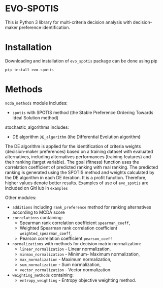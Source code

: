 # EVO-SPOTIS

This is Python 3 library for multi-criteria decision analysis with decision-maker preference identification.

# Installation

Downloading and installation of `evo_spotis` package can be done using pip

```
pip install evo-spotis
```

# Methods
`mcda_methods` module includes:
- `spotis` with SPOTIS method (the Stable Preference Ordering Towards Ideal Solution method)

stochastic_algorithms includes:
- DE algorithm `DE_algorithm` (the Differential Evolution algorithm)

The DE algorithm is applied for the identification of criteria weights (decision-maker preferences) based on a training dataset with evaluated alternatives,
including alternatives performances (training features) and their ranking (target variable). The goal (fitness) function uses the correlation coefficient
of predicted ranking with real ranking. The predicted ranking is generated using the SPOTIS method and weights calculated by the DE algorithm in each DE iteration.
 It is a profit function. Therefore, higher values denote better results. Examples of use of `evo_spotis` are included on GitHub in `examples`

Other modules:

- `additions` including `rank_preference` method for ranking alternatives according to MCDA score
- `correlations` containing: 
	- Spearman rank correlation coefficient `spearman_coeff`, 
	- Weighted Spearman rank correlation coefficient `weighted_spearman_coeff`,
	- Pearson correlation coefficient `pearson_coeff`
- `normalizations` with methods for decision matrix normalization:
	- `linear_normalization` - Linear normalization,
	- `minmax_normalization` - Minimum- Maximum normalization,
	- `max_normalization` - Maximum normalization,
	- `sum_normalization` - Sum normalization,
	- `vector_normalization` - Vector normalization
- `weighting_methods` containing:
	- `entropy_weighting` - Entropy objective weighting method.

